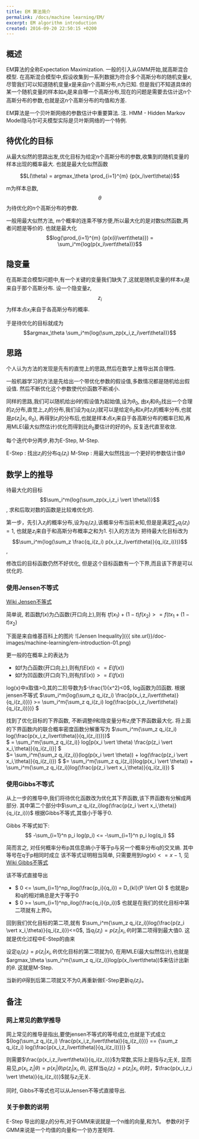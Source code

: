 ```yaml
---
title: EM 算法简介
permalink: /docs/machine learning/EM/
excerpt: EM algorithm introduction
created: 2016-09-20 22:50:15 +0200
---
```


## 概述

EM算法的全称Expectation Maximization. 一般的引入从GMM开始,就高斯混合模型. 在高斯混合模型中,假设收集到一系列数据为符合多个高斯分布的随机变量$x$, 尽管我们可以知道随机变量$x$是来自n个高斯分布,n为已知. 但是我们不知道具体的某一个随机变量的样本如$x_i$是来自哪一个高斯分布,现在的问题是需要去估计这n个高斯分布的参数,也就是这n个高斯分布的均值和方差.

EM算法是一个贝叶斯网络的参数估计中重要算法. 注. HMM - Hidden Markov Model隐马尔可夫模型实际是贝叶斯网络的一个特例.


## 待优化的目标

从最大似然的思路出发,优化目标为给定n个高斯分布的参数,收集到的随机变量的样本出现的概率最大. 也就是最大化似然函数

$$L(\theta) = argmax_\theta \prod_{i=1}^{m} {p(x_i\vert\theta)}$$

m为样本总数, $$\theta$$ 为待优化的n个高斯分布的参数.

一般用最大似然方法, m个概率的连乘不够方便,所以最大化的是对数似然函数,两者问题是等价的. 也就是最大化$$log(\prod_{i=1}^{m} {p(x(i)\vert\theta)}) = \sum_i^m{log(p(x_i\vert\theta))}$$

## 隐变量

在高斯混合模型问题中,有一个关键的变量我们缺失了,这就是随机变量的样本$x_i$是来自于那个高斯分布. 设一个隐变量$z$, $$z_i$$为样本点$x_i$来自于各高斯分布的概率.

于是待优化的目标就成为
$$argmax_\theta \sum_i^m{log(\sum_zp(x_i,z_i\vert\theta))}$$

## 思路

个人认为方法的发现是先有的直觉上的思路,然后在数学上推导出其合理性.

一般机器学习的方法是先给出一个带优化参数的假设值,多数情况都是随机给出假设值. 然后不断优化这个参数使代价函数不断减小.

同样的思路,我们可以随机给出$\theta$的假设值为起始值,设为$\theta_0$, 由$x_i$和$\theta_0$找出一个合理的$z_i$分布,直觉上,$z_i$的分布,我们设为$q_i(z_i)$就可以是给定$\theta_0$和$x_i$时$z_i$的概率分布,也就是$p(z_i \vert x_i,\theta_0)$, 再得到$z_i$的分布后,也就是样本点$x_i$来自于各高斯分布的概率已知,再用MLE(最大似然估计)优化而得到比$\theta_0$要估计的好的$\theta_1$. 反复迭代直至收敛.

每个迭代中分两步,称为E-Step, M-Step.

E-Step : 找出$z_i$的分布$q_i(z_i)$
M-Step : 用最大似然找出一个更好的参数估计值$\theta$

## 数学上的推导

待最大化的目标$$\sum_i^m{log(\sum_zp(x_i,z_i \vert \theta))}$$, 求和后取对数的函数是比较难优化的.  

第一步，先引入$z_i$的概率分布,设为$q_i(z_i)$,该概率分布当前未知,但是是满足$\sum_z{q_i(z_i)}=1$, 也就是$z_i$来自于和高斯分布概率之和为1. 引入的方法为
把待最大化目标改为$$\sum_i^m{log(\sum_z \frac{q_i(z_i) p(x_i,z_i\vert\theta)}{q_i(z_i)})}$$,

修改后的目标函数仍然不好优化, 但是这个目标函数有一个下界,而且该下界是可以优化的.

### 使用Jensen不等式

[Wiki Jensen不等式](https://en.wikipedia.org/wiki/Jensen%27s_inequality)

简单说, 若函数$f(x)$为凸函数(开口向上),则有 $tf(x_1)+(1-t)f(x_2) >= f(tx_1+(1-t)x_2)$

下面是来自维基百科上的图片
![Jensen Inequality]({{ site.url}}/doc-images/machine-learning/em-introduction-01.png)

更一般的在概率上的表达为
- 如f为凸函数(开口向上),则有$f(E(x))<=E(f(x))$  
- 如f为凹函数(开口向下),则有$f(E(x))>=E(f(x))$  

log(x)中x取值>0,其的二阶导数为$-\frac{1}{x^2}<0$, log函数为凹函数. 根据jensen不等式
$\sum_i^m{log(\sum_z q_i(z_i) \frac{p(x_i,z_i\vert\theta)}{q_i(z_i)})} >= \sum_i^m{\sum_z q_i(z_i) log(\frac{p(x_i,z_i\vert\theta)}{q_i(z_i))})} $

找到了优化目标的下界函数, 不断调整$\theta$和隐变量分布$z_i$使下界函数最大化. 将上面的下界函数内的联合概率密度函数分解重写为
$\sum_i^m{\sum_z q_i(z_i) log(\frac{p(x_i,z_i\vert\theta)}{q_i(z_i))})}$  
$ = \sum_i^m{\sum_z q_i(z_i)} log[p(x_i \vert \theta) \frac{p(z_i \vert x_i,\theta)}{q_i(z_i)}] $  
$= \sum_i^m{\sum_z q_i(z_i)}(log(p(x_i \vert \theta)) + log(\frac{p(z_i \vert x_i,\theta)}{q_i(z_i)}) $
$=  \sum_i^m{\sum_z q_i(z_i)}log(p(x_i \vert \theta)) +  \sum_i^m{\sum_z q_i(z_i)}log(\frac{p(z_i \vert x_i,\theta)}{q_i(z_i)}) $

### 使用Gibbs不等式

从上一步的推导中,我们将待优化函数改为优化其下界函数,该下界函数有分解成两部分. 其中第二个部分中$\sum_z q_i(z_i)log(\frac{p(z_i \vert x_i,\theta)}{q_i(z_i)})$ 根据Gibbs不等式,其值小于等于0.

Gibbs 不等式如下:    
$$ -\sum_{i=1}^n p_i log(p_i) <= -\sum_{i=1}^n p_i log(q_i) $$

简而言之, 对任何概率分布p其信息熵小于等于p与另一个概率分布q的交叉熵. 其中等号在q于p相同时成立
该不等式证明相当简单, 只需要用到$log(x)<=x-1$, 见[Wiki Gibbs不等式](https://en.wikipedia.org/wiki/Gibbs%27_inequality)

该不等式直接导出  

- $ 0 <= \sum_{i=1}^np_ilog(\frac{p_i}{q_i}) = D_{kl}(P \Vert Q) $ 也就是p和q的相对熵总是大于等于0
- $ 0 >= \sum_{i=1}^np_ilog(\frac{q_i}{p_i})$ 也就是在我们的优化目标中第二项就有上界0。

回到我们优化目标的第二项,就有
$\sum_i^m{\sum_z q_i(z_i)}log(\frac{p(z_i \vert x_i,\theta)}{q_i(z_i)})<=0$, 当$q_i(z_i) = p(z_i \vert x_i,\theta)$时第二项得到最大值0.
这就是优化过程中E-Step的由来

设定$q_i(z_i) = p(z_i \vert x_i,\theta)$优化目标的第二项就为0, 在用MLE(最大似然估计),也就是$argmax_\theta \sum_i^m{\sum_z q_i(z_i)}log(p(x_i\vert\theta))$来估计出新的$\theta$. 这就是M-Step.

当新的$\theta$得到后第二项就又不为0,再重新做E-Step更新$q_i(z_i)$。

## 备注

### 网上常见的数学推导
网上常见的推导是指出,要使jensen不等式的等号成立,也就是下式成立
${log(\sum_z q_i(z_i) \frac{p(x_i,z_i\vert\theta)}{q_i(z_i)})} == {\sum_z q_i(z_i) log(\frac{p(x_i,z_i\vert\theta)}{q_i(z_i))})} $

则需要$\frac{p(x_i,z_i\vert\theta)}{q_i(z_i))}$为常数,实际上是指与$z_i$无关, 显而易见,$p(x_i,z_i\vert\theta) = p(x_i\vert\theta)p(z_i \vert x_i,\theta)$, 这样当$q_i(z_i)=p(z_i \vert x_i,\theta)$时，$\frac{p(x_i,z_i \vert \theta)}{q_i(z_i))}$就与$z_i$无关.

同时, Gibbs不等式也可以从Jensen不等式直接导出.

### 关于参数的说明
E-Step 导出的是$z_i$的分布,对于GMM来说就是一个n维的向量,和为1。
参数$\theta$对于GMM来说是一个均值的向量和一个协方差矩阵.
